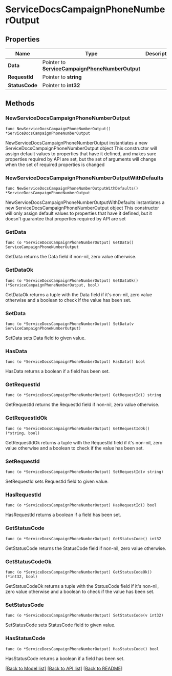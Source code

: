 # ServiceDocsCampaignPhoneNumberOutput

## Properties

Name | Type | Description | Notes
------------ | ------------- | ------------- | -------------
**Data** | Pointer to [**ServiceCampaignPhoneNumberOutput**](ServiceCampaignPhoneNumberOutput.md) |  | [optional] 
**RequestId** | Pointer to **string** |  | [optional] 
**StatusCode** | Pointer to **int32** |  | [optional] 

## Methods

### NewServiceDocsCampaignPhoneNumberOutput

`func NewServiceDocsCampaignPhoneNumberOutput() *ServiceDocsCampaignPhoneNumberOutput`

NewServiceDocsCampaignPhoneNumberOutput instantiates a new ServiceDocsCampaignPhoneNumberOutput object
This constructor will assign default values to properties that have it defined,
and makes sure properties required by API are set, but the set of arguments
will change when the set of required properties is changed

### NewServiceDocsCampaignPhoneNumberOutputWithDefaults

`func NewServiceDocsCampaignPhoneNumberOutputWithDefaults() *ServiceDocsCampaignPhoneNumberOutput`

NewServiceDocsCampaignPhoneNumberOutputWithDefaults instantiates a new ServiceDocsCampaignPhoneNumberOutput object
This constructor will only assign default values to properties that have it defined,
but it doesn't guarantee that properties required by API are set

### GetData

`func (o *ServiceDocsCampaignPhoneNumberOutput) GetData() ServiceCampaignPhoneNumberOutput`

GetData returns the Data field if non-nil, zero value otherwise.

### GetDataOk

`func (o *ServiceDocsCampaignPhoneNumberOutput) GetDataOk() (*ServiceCampaignPhoneNumberOutput, bool)`

GetDataOk returns a tuple with the Data field if it's non-nil, zero value otherwise
and a boolean to check if the value has been set.

### SetData

`func (o *ServiceDocsCampaignPhoneNumberOutput) SetData(v ServiceCampaignPhoneNumberOutput)`

SetData sets Data field to given value.

### HasData

`func (o *ServiceDocsCampaignPhoneNumberOutput) HasData() bool`

HasData returns a boolean if a field has been set.

### GetRequestId

`func (o *ServiceDocsCampaignPhoneNumberOutput) GetRequestId() string`

GetRequestId returns the RequestId field if non-nil, zero value otherwise.

### GetRequestIdOk

`func (o *ServiceDocsCampaignPhoneNumberOutput) GetRequestIdOk() (*string, bool)`

GetRequestIdOk returns a tuple with the RequestId field if it's non-nil, zero value otherwise
and a boolean to check if the value has been set.

### SetRequestId

`func (o *ServiceDocsCampaignPhoneNumberOutput) SetRequestId(v string)`

SetRequestId sets RequestId field to given value.

### HasRequestId

`func (o *ServiceDocsCampaignPhoneNumberOutput) HasRequestId() bool`

HasRequestId returns a boolean if a field has been set.

### GetStatusCode

`func (o *ServiceDocsCampaignPhoneNumberOutput) GetStatusCode() int32`

GetStatusCode returns the StatusCode field if non-nil, zero value otherwise.

### GetStatusCodeOk

`func (o *ServiceDocsCampaignPhoneNumberOutput) GetStatusCodeOk() (*int32, bool)`

GetStatusCodeOk returns a tuple with the StatusCode field if it's non-nil, zero value otherwise
and a boolean to check if the value has been set.

### SetStatusCode

`func (o *ServiceDocsCampaignPhoneNumberOutput) SetStatusCode(v int32)`

SetStatusCode sets StatusCode field to given value.

### HasStatusCode

`func (o *ServiceDocsCampaignPhoneNumberOutput) HasStatusCode() bool`

HasStatusCode returns a boolean if a field has been set.


[[Back to Model list]](../README.md#documentation-for-models) [[Back to API list]](../README.md#documentation-for-api-endpoints) [[Back to README]](../README.md)


